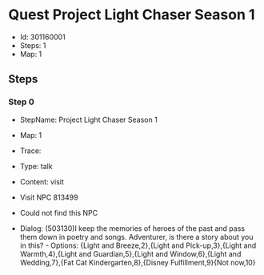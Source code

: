 # Quest Project Light Chaser Season 1

- Id: 301160001
- Steps: 1
- Map: 1

## Steps

### Step 0
- StepName:  Project Light Chaser Season 1
- Map:  1
- Trace:  
- Type:  talk
- Content:  visit
- Visit NPC 813499

- Could not find this NPC
- Dialog: (503130)I keep the memories of heroes of the past and pass them down in poetry and songs. Adventurer, is there a story about you in this? - Options: {Light and Breeze,2},{Light and Pick-up,3},{Light and Warmth,4},{Light and Guardian,5},{Light and Window,6},{Light and Wedding,7},{Fat Cat Kindergarten,8},{Disney Fulfillment,9}{Not now,10}


